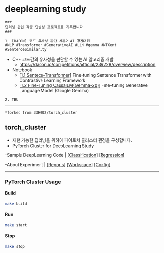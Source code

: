# deeplearning study
```
###
딥러닝 관련 각종 단발성 프로젝트를 기록합니다
###
```
```
1. [DACON] 코드 유사성 판단 시즌2 AI 경진대회
#NLP #Transformer #GenerativeAI #LLM #gemma #NTXent #SentenceSimilarity
```

- C++ 코드간의 유사성을 판단할 수 있는 AI 알고리즘 개발
    - https://dacon.io/competitions/official/236228/overview/description
- Notebook
    - [[1.1 Sentece-Transformer]](https://github.com/33H002/deeplearning_study/blob/main/notebook/101_sentence_transformer.ipynb)
    Fine-tuning Sentence Transformer with Contrastive Learning Framework
    - [[1.2 Fine-Tuning CausalLM(Gemma-2b)]](https://github.com/33H002/deeplearning_study/blob/main/notebook/102_gemma-2b.ipynb) Fine-tuning Generative Language Model (Google Gemma)


```
2. TBU
```


---
```
*forked from 33H002/torch_cluster
```
## torch_cluster
- 재현 가능한 딥러닝을 위하여 파이토치 클러스터 환경을 구성합니다.
- PyTorch Cluster for DeepLearning Study

-Sample DeepLearning Code | 
[[Classification]](https://github.com/33H002/torch_cluster/blob/main/script/Classification.ipynb) 
[[Regression]](https://github.com/33H002/torch_cluster/blob/main/script/Regression.ipynb)

-About Experiment | 
[[Reports]](https://wandb.ai/33h002/public/reports/Experimental-Reports--VmlldzozOTYzMjk5)
[[Workspace]](https://wandb.ai/33h002/public?workspace=user-33h002)
[[Config]](https://wandb.ai/33h002/public/runs/mneq6tmp/overview?workspace=user-33h002)



---
### PyTorch Cluster Usage 
#### Build 
```bash
make build
```
#### Run 
```bash
make start
```
#### Stop
```bash
make stop
```
